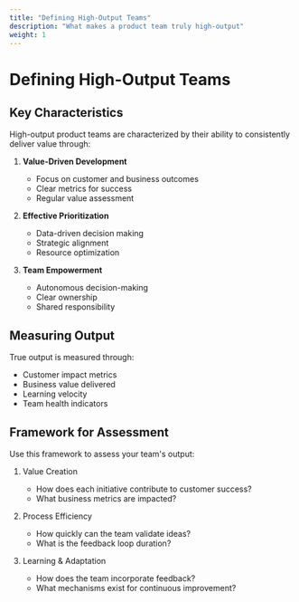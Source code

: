 ```yaml
---
title: "Defining High-Output Teams"
description: "What makes a product team truly high-output"
weight: 1
---
```


# Defining High-Output Teams

## Key Characteristics

High-output product teams are characterized by their ability to consistently deliver value through:

1. **Value-Driven Development**
   - Focus on customer and business outcomes
   - Clear metrics for success
   - Regular value assessment

2. **Effective Prioritization**
   - Data-driven decision making
   - Strategic alignment
   - Resource optimization

3. **Team Empowerment**
   - Autonomous decision-making
   - Clear ownership
   - Shared responsibility

## Measuring Output

True output is measured through:

- Customer impact metrics
- Business value delivered
- Learning velocity
- Team health indicators

## Framework for Assessment

Use this framework to assess your team's output:

1. Value Creation
   - How does each initiative contribute to customer success?
   - What business metrics are impacted?

2. Process Efficiency
   - How quickly can the team validate ideas?
   - What is the feedback loop duration?

3. Learning & Adaptation
   - How does the team incorporate feedback?
   - What mechanisms exist for continuous improvement?
